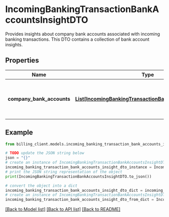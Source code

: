 # IncomingBankingTransactionBankAccountsInsightDTO

Provides insights about company bank accounts associated with incoming banking transactions.  This DTO contains a collection of bank account insights.

## Properties

Name | Type | Description | Notes
------------ | ------------- | ------------- | -------------
**company_bank_accounts** | [**List[IncomingBankingTransactionBankAccountInsightDTO]**](IncomingBankingTransactionBankAccountInsightDTO.md) | List of insights for individual company bank accounts. | [optional] 

## Example

```python
from billing_client.models.incoming_banking_transaction_bank_accounts_insight_dto import IncomingBankingTransactionBankAccountsInsightDTO

# TODO update the JSON string below
json = "{}"
# create an instance of IncomingBankingTransactionBankAccountsInsightDTO from a JSON string
incoming_banking_transaction_bank_accounts_insight_dto_instance = IncomingBankingTransactionBankAccountsInsightDTO.from_json(json)
# print the JSON string representation of the object
print(IncomingBankingTransactionBankAccountsInsightDTO.to_json())

# convert the object into a dict
incoming_banking_transaction_bank_accounts_insight_dto_dict = incoming_banking_transaction_bank_accounts_insight_dto_instance.to_dict()
# create an instance of IncomingBankingTransactionBankAccountsInsightDTO from a dict
incoming_banking_transaction_bank_accounts_insight_dto_from_dict = IncomingBankingTransactionBankAccountsInsightDTO.from_dict(incoming_banking_transaction_bank_accounts_insight_dto_dict)
```
[[Back to Model list]](../README.md#documentation-for-models) [[Back to API list]](../README.md#documentation-for-api-endpoints) [[Back to README]](../README.md)



